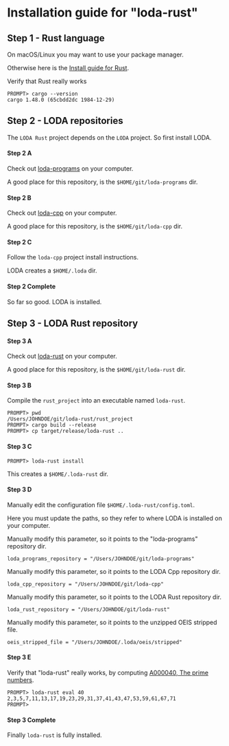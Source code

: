 # Installation guide for "loda-rust"

## Step 1 - Rust language

On macOS/Linux you may want to use your package manager.

Otherwise here is the [Install guide for Rust](https://www.rust-lang.org/learn/get-started).

Verify that Rust really works

```
PROMPT> cargo --version
cargo 1.48.0 (65cbdd2dc 1984-12-29)
```


## Step 2 - LODA repositories

The `LODA Rust` project depends on the `LODA` project. So first install LODA.

#### Step 2 A

Check out [loda-programs](https://github.com/loda-lang/loda-programs) on your computer.

A good place for this repository, is the `$HOME/git/loda-programs` dir.

#### Step 2 B

Check out [loda-cpp](https://github.com/loda-lang/loda-cpp) on your computer.

A good place for this repository, is the `$HOME/git/loda-cpp` dir.

#### Step 2 C

Follow the `loda-cpp` project install instructions.

LODA creates a `$HOME/.loda` dir.

#### Step 2 Complete

So far so good. LODA is installed.



## Step 3 - LODA Rust repository

#### Step 3 A

Check out [loda-rust](https://github.com/loda-lang/loda-rust) on your computer.

A good place for this repository, is the `$HOME/git/loda-rust` dir.

#### Step 3 B

Compile the `rust_project` into an executable named `loda-rust`.

```
PROMPT> pwd
/Users/JOHNDOE/git/loda-rust/rust_project
PROMPT> cargo build --release
PROMPT> cp target/release/loda-rust ..
```

#### Step 3 C

```
PROMPT> loda-rust install
```

This creates a `$HOME/.loda-rust` dir.

#### Step 3 D

Manually edit the configuration file `$HOME/.loda-rust/config.toml`.

Here you must update the paths, so they refer to where LODA is installed on your computer.

Manually modify this parameter, so it points to the "loda-programs" repository dir.
```
loda_programs_repository = "/Users/JOHNDOE/git/loda-programs"
```

Manually modify this parameter, so it points to the LODA Cpp repository dir.
```
loda_cpp_repository = "/Users/JOHNDOE/git/loda-cpp"
```

Manually modify this parameter, so it points to the LODA Rust repository dir.
```
loda_rust_repository = "/Users/JOHNDOE/git/loda-rust"
```

Manually modify this parameter, so it points to the unzipped OEIS stripped file.
```
oeis_stripped_file = "/Users/JOHNDOE/.loda/oeis/stripped"
```

#### Step 3 E

Verify that "loda-rust" really works, by computing [A000040, The prime numbers](https://oeis.org/A000040).

```
PROMPT> loda-rust eval 40
2,3,5,7,11,13,17,19,23,29,31,37,41,43,47,53,59,61,67,71
PROMPT>
```

#### Step 3 Complete

Finally `loda-rust` is fully installed.

